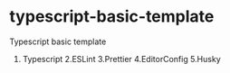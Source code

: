 # typescript-basic-template
Typescript basic template

1. Typescript
2.ESLint
3.Prettier
4.EditorConfig
5.Husky
